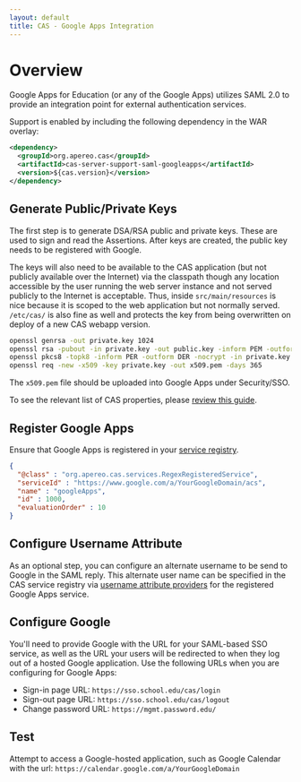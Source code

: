 ```yaml
---
layout: default
title: CAS - Google Apps Integration
---
```


# Overview

Google Apps for Education (or any of the Google Apps) utilizes SAML 2.0 to provide an
integration point for external authentication services.

Support is enabled by including the following dependency in the WAR overlay:

```xml
<dependency>
  <groupId>org.apereo.cas</groupId>
  <artifactId>cas-server-support-saml-googleapps</artifactId>
  <version>${cas.version}</version>
</dependency>
```

## Generate Public/Private Keys

The first step is to generate DSA/RSA public and private keys. These are used to sign and read the Assertions.
After keys are created, the public key needs to be registered with Google.

The keys will also need to be available to the CAS application (but not publicly available over the Internet)
via the classpath though any location accessible by the user running the web server
instance and not served publicly to the Internet is acceptable.  Thus, inside `src/main/resources` is
nice because it is scoped to the web application but not normally served. `/etc/cas/`
is also fine as well and protects the key from being overwritten on deploy of a new CAS webapp version.

```bash
openssl genrsa -out private.key 1024
openssl rsa -pubout -in private.key -out public.key -inform PEM -outform DER
openssl pkcs8 -topk8 -inform PER -outform DER -nocrypt -in private.key -out private.p8
openssl req -new -x509 -key private.key -out x509.pem -days 365
```

The `x509.pem` file should be uploaded into Google Apps under Security/SSO.

To see the relevant list of CAS properties, please [review this guide](../configuration/Configuration-Properties.html#google-apps-authentication).

## Register Google Apps

Ensure that Google Apps is registered in your [service registry](../installation/Service-Management.html).

```json
{
  "@class" : "org.apereo.cas.services.RegexRegisteredService",
  "serviceId" : "https://www.google.com/a/YourGoogleDomain/acs",
  "name" : "googleApps",
  "id" : 1000,
  "evaluationOrder" : 10
}
```

## Configure Username Attribute

As an optional step, you can configure an alternate username to be send to Google in the SAML reply. This alternate user name
can be specified in the CAS service registry via [username attribute providers](../installation/Service-Management.html)
for the registered Google Apps service.

## Configure Google

You'll need to provide Google with the URL for your SAML-based SSO service, as well as the URL your users will
be redirected to when they log out of a hosted Google application.
Use the following URLs when you are configuring for Google Apps:

* Sign-in page URL: `https://sso.school.edu/cas/login`
* Sign-out page URL: `https://sso.school.edu/cas/logout`
* Change password URL: `https://mgmt.password.edu/`

## Test

Attempt to access a Google-hosted application, such as Google Calendar
with the url: `https://calendar.google.com/a/YourGoogleDomain`
